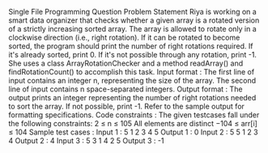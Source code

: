 Single File Programming Question Problem Statement Riya is working on a smart data organizer that checks whether a given array is a rotated version of a strictly increasing sorted array. The array is allowed to rotate only in a clockwise direction (i.e., right rotation). If it can be rotated to become sorted, the program should print the number of right rotations required. If it's already sorted, print 0. If it's not possible through any rotation, print -1. She uses a class ArrayRotationChecker and a method readArray() and findRotationCount() to accomplish this task. Input format : The first line of input contains an integer n, representing the size of the array. The second line of input contains n space-separated integers. Output format : The output prints an integer representing the number of right rotations needed to sort the array. If not possible, print -1. Refer to the sample output for formatting specifications. Code constraints : The given testcases fall under the following constraints: 2 ≤ n ≤ 105 All elements are distinct −104 ≤ arr[i] ≤ 104 Sample test cases : Input 1 : 5 1 2 3 4 5 Output 1 : 0 Input 2 : 5 5 1 2 3 4 Output 2 : 4 Input 3 : 5 3 1 4 2 5 Output 3 : -1